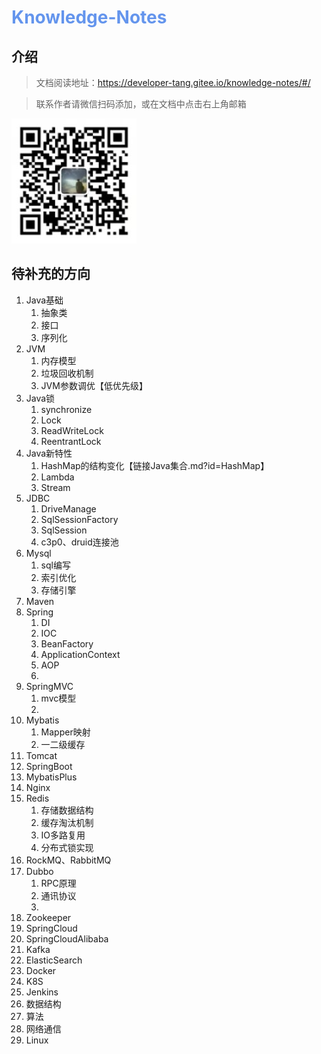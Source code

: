 <h1 style="color: cornflowerblue">Knowledge-Notes</h1>

## 介绍

> 文档阅读地址：https://developer-tang.gitee.io/knowledge-notes/#/

> 联系作者请微信扫码添加，或在文档中点击右上角邮箱

![微信扫一扫](doc/images/微信二维码.jpg "微信二维码")

## 待补充的方向

1. Java基础
    1. 抽象类
    2. 接口
    3. 序列化
2. JVM
    1. 内存模型
    2. 垃圾回收机制
    3. JVM参数调优【低优先级】
3. Java锁
    1. synchronize
    2. Lock
    3. ReadWriteLock
    4. ReentrantLock
4. Java新特性
    1. HashMap的结构变化【链接Java集合.md?id=HashMap】
    2. Lambda
    3. Stream
5. JDBC
    1. DriveManage
    2. SqlSessionFactory
    3. SqlSession
    4. c3p0、druid连接池
6. Mysql
    1. sql编写
    2. 索引优化
    3. 存储引擎
7. Maven
8. Spring
    1. DI
    2. IOC
    3. BeanFactory
    4. ApplicationContext
    5. AOP
    6.
9. SpringMVC
    1. mvc模型
    2.
10. Mybatis
    1. Mapper映射
    2. 一二级缓存
11. Tomcat
12. SpringBoot
13. MybatisPlus
14. Nginx
15. Redis
    1. 存储数据结构
    2. 缓存淘汰机制
    3. IO多路复用
    4. 分布式锁实现
16. RockMQ、RabbitMQ
17. Dubbo
    1. RPC原理
    2. 通讯协议
    3.
18. Zookeeper
19. SpringCloud
20. SpringCloudAlibaba
21. Kafka
22. ElasticSearch
23. Docker
24. K8S
25. Jenkins
26. 数据结构
27. 算法
28. 网络通信
29. Linux
